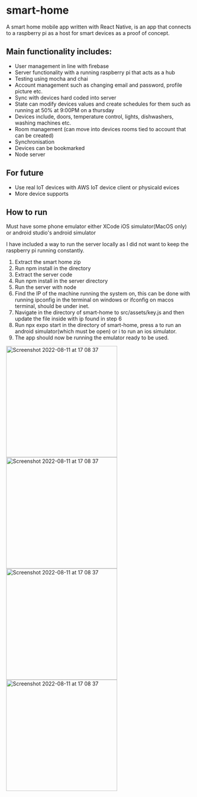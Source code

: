 # smart-home
A smart home mobile app written with React Native, is an app that connects to a raspberry pi as a host for smart devices as a proof of concept.

## Main functionality includes:
- User management in line with firebase
- Server functionality with a running raspberry pi that acts as a hub
- Testing using mocha and chai
- Account management such as changing email and password, profile picture etc.
- Sync with devices hard coded into server
- State can modify devices values and create schedules for them such as running at 50% at 9:00PM on a thursday
- Devices include, doors, temperature control, lights, dishwashers, washing machines etc.
- Room management (can move into devices rooms tied to account that can be created)
- Synchronisation
- Devices can be bookmarked
- Node server

## For future
- Use real IoT devices with AWS IoT device client or physicald evices
- More device supports

## How to run
Must have some phone emulator either XCode iOS simulator(MacOS only) or android studio's android simulator

I have included a way to run the server locally as I did not want to keep the raspberry pi running constantly.

1) Extract the smart home zip
2) Run npm install in the directory
3) Extract the server code
4) Run npm install in the server directory
5) Run the server with node
6) Find the IP of the machine running the system on, this can be done with running ipconfig in the terminal on windows
or ifconfig on macos terminal, should be under inet.
7) Navigate in the directory of smart-home to src/assets/key.js and then update the file inside with 
ip found in step 6
8) Run npx expo start in the directory of smart-home, press a to run an android simulator(which must be open) or i to run an ios simulator. 
9) The app should now be running the emulator ready to be used.


<img width="300" alt="Screenshot 2022-08-11 at 17 08 37" src="https://github.com/zakb27/smart-home/assets/46377498/1d757f6b-65d8-410a-b9a7-42434956a5e7">
<img width="300" alt="Screenshot 2022-08-11 at 17 08 37" src="https://github.com/zakb27/smart-home/assets/46377498/5b41afcf-0bef-414f-8896-4031f6586127">
<img width="300" alt="Screenshot 2022-08-11 at 17 08 37" src="https://github.com/zakb27/smart-home/assets/46377498/0c302962-6884-4c7c-8c56-4bb0074f8bfe">
<img width="300" alt="Screenshot 2022-08-11 at 17 08 37" src="https://github.com/zakb27/smart-home/assets/46377498/4c1cee53-57fd-43f3-b224-903f900874ab">
